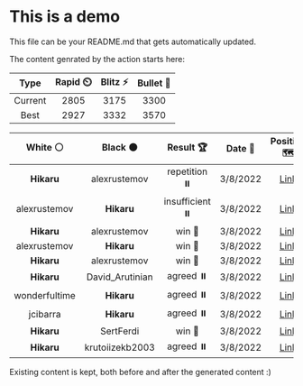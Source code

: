 # This is a demo

This file can be your README.md that gets automatically updated.

The content genrated by the action starts here:

<!--START_SECTION:chessStats-->
<!-- Automatically generated with https://github.com/Balastrong/chess-stats-action -->

| Type | Rapid ⏲️ | Blitz ⚡ | Bullet 🔫 |
|:---:|:---:|:---:|:---:|
| Current | 2805 | 3175 | 3300 |
| Best | 2927 | 3332 | 3570 |

| White ⚪ | Black ⚫ | Result 🏆 | Date 📅 | Position 🗺️ |
|:---:|:---:|:---:|:---:|:---:|
| **Hikaru** | alexrustemov | repetition ⏸️ | 3/8/2022 | <a href="http://www.ee.unb.ca/cgi-bin/tervo/fen.pl?select=8/8/5p1p/7k/6qp/8/4QP1K/8 w - -">Link</a> |
| alexrustemov | **Hikaru** | insufficient ⏸️ | 3/8/2022 | <a href="http://www.ee.unb.ca/cgi-bin/tervo/fen.pl?select=8/4b3/8/8/8/1k2N3/4K3/8 w - -">Link</a> |
| **Hikaru** | alexrustemov | win 🥇 | 3/8/2022 | <a href="http://www.ee.unb.ca/cgi-bin/tervo/fen.pl?select=rnb2B2/p4p1k/q7/3pPpQP/2p5/P1P5/2P2PP1/R3KB2 b Q -">Link</a> |
| alexrustemov | **Hikaru** | win 🥇 | 3/8/2022 | <a href="http://www.ee.unb.ca/cgi-bin/tervo/fen.pl?select=8/7p/1B4pP/3k2P1/2n1p3/4K3/8/8 w - -">Link</a> |
| **Hikaru** | alexrustemov | win 🥇 | 3/8/2022 | <a href="http://www.ee.unb.ca/cgi-bin/tervo/fen.pl?select=8/7p/1p3R2/2n1k1P1/2KB4/2P2Pr1/8/8 b - -">Link</a> |
| **Hikaru** | David_Arutinian | agreed ⏸️ | 3/8/2022 | <a href="http://www.ee.unb.ca/cgi-bin/tervo/fen.pl?select=1n2r1k1/4npbp/p3p1p1/3pP3/R2N1PP1/5N2/1Pr2B1P/5RK1 b - -">Link</a> |
| wonderfultime | **Hikaru** | agreed ⏸️ | 3/8/2022 | <a href="http://www.ee.unb.ca/cgi-bin/tervo/fen.pl?select=3r2k1/pp3pp1/2nr3p/4q3/3p3Q/4P3/PPBR1PPP/3R2K1 b - -">Link</a> |
| jcibarra | **Hikaru** | agreed ⏸️ | 3/8/2022 | <a href="http://www.ee.unb.ca/cgi-bin/tervo/fen.pl?select=1rb1qrk1/p1p4p/1p1p2n1/3N1p2/2P2P2/1P2P3/PQ2B1PP/2RR2K1 w - -">Link</a> |
| **Hikaru** | SertFerdi | win 🥇 | 3/8/2022 | <a href="http://www.ee.unb.ca/cgi-bin/tervo/fen.pl?select=6R1/8/5r2/1P5k/6pp/2P5/1P2K3/8 b - -">Link</a> |
| **Hikaru** | krutoiizekb2003 | agreed ⏸️ | 3/8/2022 | <a href="http://www.ee.unb.ca/cgi-bin/tervo/fen.pl?select=8/5pk1/7p/5p2/5KP1/2r4p/5P2/R7 b - -">Link</a> |

<!--END_SECTION:chessStats-->

Existing content is kept, both before and after the generated content :)
